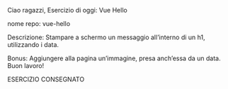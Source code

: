 Ciao ragazzi,
Esercizio di oggi: Vue Hello

nome repo: vue-hello

Descrizione:
Stampare a schermo un messaggio all’interno di un h1, utilizzando i data.

Bonus:
Aggiungere alla pagina un’immagine, presa anch’essa da un data.
Buon lavoro! 

ESERCIZIO CONSEGNATO